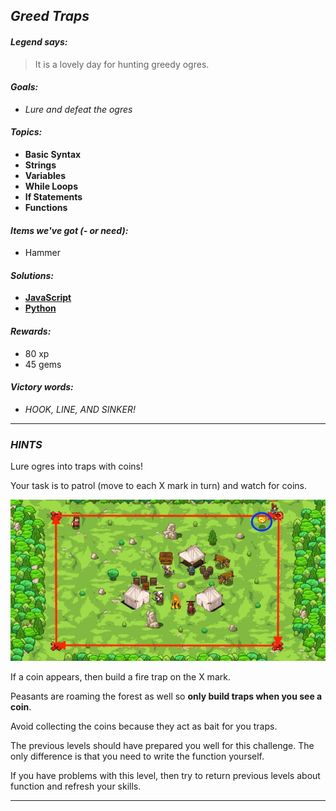 ## _Greed Traps_

#### _Legend says:_
> It is a lovely day for hunting greedy ogres.

#### _Goals:_
+ _Lure and defeat the ogres_

#### _Topics:_
+ **Basic Syntax**
+ **Strings**
+ **Variables**
+ **While Loops**
+ **If Statements**
+ **Functions**

#### _Items we've got (- or need):_
+ Hammer

#### _Solutions:_
+ **[JavaScript](greedTraps.js)**
+ **[Python](greed_traps.py)**

#### _Rewards:_
+ 80 xp
+ 45 gems

#### _Victory words:_
+ _HOOK, LINE, AND SINKER!_

___

### _HINTS_

Lure ogres into traps with coins!

Your task is to patrol (move to each X mark in turn) and watch for coins.

![](img/greedTraps.jpg)

If a coin appears, then build a fire trap on the X mark.

Peasants are roaming the forest as well so **only build traps when you see a coin**.

Avoid collecting the coins because they act as bait for you traps. 

The previous levels should have prepared you well for this challenge. The only difference is that you need to write the function yourself.

If you have problems with this level, then try to return previous levels about function and refresh your skills.

___
